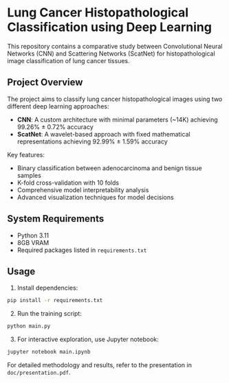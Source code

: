 # Lung Cancer Histopathological Classification using Deep Learning

This repository contains a comparative study between Convolutional Neural Networks (CNN) and Scattering Networks (ScatNet) for histopathological image classification of lung cancer tissues.

## Project Overview

The project aims to classify lung cancer histopathological images using two different deep learning approaches:

- **CNN**: A custom architecture with minimal parameters (~14K) achieving 99.26% ± 0.72% accuracy
- **ScatNet**: A wavelet-based approach with fixed mathematical representations achieving 92.99% ± 1.59% accuracy

Key features:

- Binary classification between adenocarcinoma and benign tissue samples
- K-fold cross-validation with 10 folds
- Comprehensive model interpretability analysis
- Advanced visualization techniques for model decisions

## System Requirements

- Python 3.11
- 8GB VRAM
- Required packages listed in `requirements.txt`

## Usage

1. Install dependencies:

```bash
pip install -r requirements.txt
```

2. Run the training script:

```bash
python main.py
```

3. For interactive exploration, use Jupyter notebook:

```bash
jupyter notebook main.ipynb
```

For detailed methodology and results, refer to the presentation in `doc/presentation.pdf`.
